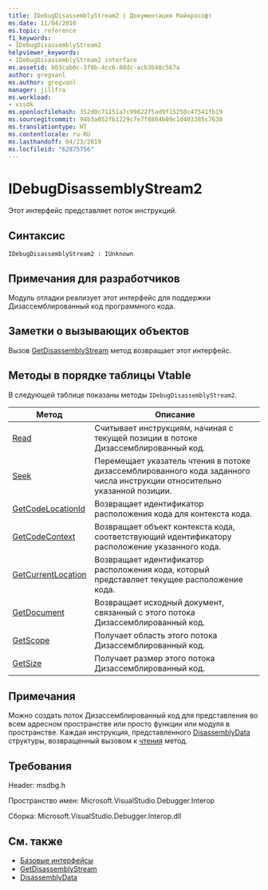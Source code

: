 ```yaml
---
title: IDebugDisassemblyStream2 | Документация Майкрософт
ms.date: 11/04/2016
ms.topic: reference
f1_keywords:
- IDebugDisassemblyStream2
helpviewer_keywords:
- IDebugDisassemblyStream2 interface
ms.assetid: b03cab0c-3f0b-4cc6-88dc-acb3b48c567a
author: gregvanl
ms.author: gregvanl
manager: jillfra
ms.workload:
- vssdk
ms.openlocfilehash: 352d0c71151a7c99822f5ad9f15250c47541fb19
ms.sourcegitcommit: 94b3a052fb1229c7e7f8804b09c1d403385c7630
ms.translationtype: HT
ms.contentlocale: ru-RU
ms.lasthandoff: 04/23/2019
ms.locfileid: "62875756"
---
```

# <a name="idebugdisassemblystream2"></a>IDebugDisassemblyStream2
Этот интерфейс представляет поток инструкций.

## <a name="syntax"></a>Синтаксис

```
IDebugDisassemblyStream2 : IUnknown
```

## <a name="notes-for-implementers"></a>Примечания для разработчиков
 Модуль отладки реализует этот интерфейс для поддержки Дизассемблированный код программного кода.

## <a name="notes-for-callers"></a>Заметки о вызывающих объектов
 Вызов [GetDisassemblyStream](../../../extensibility/debugger/reference/idebugprogram2-getdisassemblystream.md) метод возвращает этот интерфейс.

## <a name="methods-in-vtable-order"></a>Методы в порядке таблицы Vtable
 В следующей таблице показаны методы `IDebugDisassemblyStream2`.

|Метод|Описание|
|------------|-----------------|
|[Read](../../../extensibility/debugger/reference/idebugdisassemblystream2-read.md)|Считывает инструкциям, начиная с текущей позиции в потоке Дизассемблированный код.|
|[Seek](../../../extensibility/debugger/reference/idebugdisassemblystream2-seek.md)|Перемещает указатель чтения в потоке дизассемблированного кода заданного числа инструкции относительно указанной позиции.|
|[GetCodeLocationId](../../../extensibility/debugger/reference/idebugdisassemblystream2-getcodelocationid.md)|Возвращает идентификатор расположения кода для контекста кода.|
|[GetCodeContext](../../../extensibility/debugger/reference/idebugdisassemblystream2-getcodecontext.md)|Возвращает объект контекста кода, соответствующий идентификатору расположение указанного кода.|
|[GetCurrentLocation](../../../extensibility/debugger/reference/idebugdisassemblystream2-getcurrentlocation.md)|Возвращает идентификатор расположения кода, который представляет текущее расположение кода.|
|[GetDocument](../../../extensibility/debugger/reference/idebugdisassemblystream2-getdocument.md)|Возвращает исходный документ, связанный с этого потока Дизассемблированный код.|
|[GetScope](../../../extensibility/debugger/reference/idebugdisassemblystream2-getscope.md)|Получает область этого потока Дизассемблированный код.|
|[GetSize](../../../extensibility/debugger/reference/idebugdisassemblystream2-getsize.md)|Получает размер этого потока Дизассемблированный код.|

## <a name="remarks"></a>Примечания
 Можно создать поток Дизассемблированный код для представления во всем адресном пространстве или просто функции или модуля в пространстве. Каждая инструкция, представленного [DisassemblyData](../../../extensibility/debugger/reference/disassemblydata.md) структуры, возвращенный вызовом к [чтения](../../../extensibility/debugger/reference/idebugdisassemblystream2-read.md) метод.

## <a name="requirements"></a>Требования
 Header: msdbg.h

 Пространство имен: Microsoft.VisualStudio.Debugger.Interop

 Сборка: Microsoft.VisualStudio.Debugger.Interop.dll

## <a name="see-also"></a>См. также
- [Базовые интерфейсы](../../../extensibility/debugger/reference/core-interfaces.md)
- [GetDisassemblyStream](../../../extensibility/debugger/reference/idebugprogram2-getdisassemblystream.md)
- [DisassemblyData](../../../extensibility/debugger/reference/disassemblydata.md)